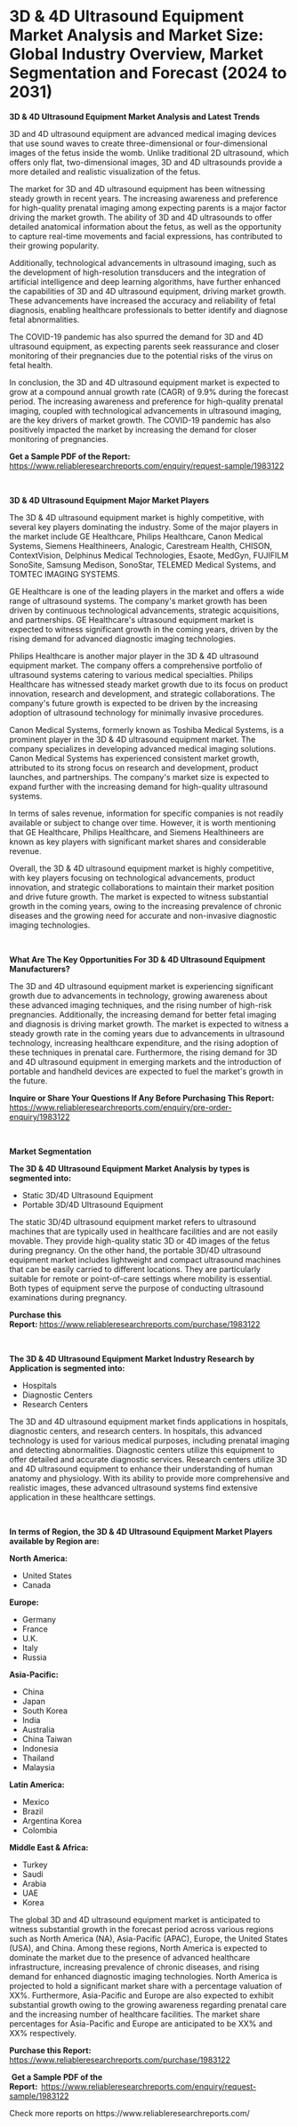 <p><h1>3D & 4D Ultrasound Equipment Market Analysis and Market Size: Global Industry Overview, Market Segmentation and Forecast (2024 to 2031)</h1></p><p><strong>3D & 4D Ultrasound Equipment Market Analysis and Latest Trends</strong></p>
<p><p>3D and 4D ultrasound equipment are advanced medical imaging devices that use sound waves to create three-dimensional or four-dimensional images of the fetus inside the womb. Unlike traditional 2D ultrasound, which offers only flat, two-dimensional images, 3D and 4D ultrasounds provide a more detailed and realistic visualization of the fetus.</p><p>The market for 3D and 4D ultrasound equipment has been witnessing steady growth in recent years. The increasing awareness and preference for high-quality prenatal imaging among expecting parents is a major factor driving the market growth. The ability of 3D and 4D ultrasounds to offer detailed anatomical information about the fetus, as well as the opportunity to capture real-time movements and facial expressions, has contributed to their growing popularity.</p><p>Additionally, technological advancements in ultrasound imaging, such as the development of high-resolution transducers and the integration of artificial intelligence and deep learning algorithms, have further enhanced the capabilities of 3D and 4D ultrasound equipment, driving market growth. These advancements have increased the accuracy and reliability of fetal diagnosis, enabling healthcare professionals to better identify and diagnose fetal abnormalities.</p><p>The COVID-19 pandemic has also spurred the demand for 3D and 4D ultrasound equipment, as expecting parents seek reassurance and closer monitoring of their pregnancies due to the potential risks of the virus on fetal health.</p><p>In conclusion, the 3D and 4D ultrasound equipment market is expected to grow at a compound annual growth rate (CAGR) of 9.9% during the forecast period. The increasing awareness and preference for high-quality prenatal imaging, coupled with technological advancements in ultrasound imaging, are the key drivers of market growth. The COVID-19 pandemic has also positively impacted the market by increasing the demand for closer monitoring of pregnancies.</p></p>
<p><strong>Get a Sample PDF of the Report:&nbsp;</strong> <a href="https://www.reliableresearchreports.com/enquiry/request-sample/1983122">https://www.reliableresearchreports.com/enquiry/request-sample/1983122</a></p>
<p>&nbsp;</p>
<p><strong>3D & 4D Ultrasound Equipment Major Market Players</strong></p>
<p><p>The 3D & 4D ultrasound equipment market is highly competitive, with several key players dominating the industry. Some of the major players in the market include GE Healthcare, Philips Healthcare, Canon Medical Systems, Siemens Healthineers, Analogic, Carestream Health, CHISON, ContextVision, Delphinus Medical Technologies, Esaote, MedGyn, FUJIFILM SonoSite, Samsung Medison, SonoStar, TELEMED Medical Systems, and TOMTEC IMAGING SYSTEMS.</p><p>GE Healthcare is one of the leading players in the market and offers a wide range of ultrasound systems. The company's market growth has been driven by continuous technological advancements, strategic acquisitions, and partnerships. GE Healthcare's ultrasound equipment market is expected to witness significant growth in the coming years, driven by the rising demand for advanced diagnostic imaging technologies.</p><p>Philips Healthcare is another major player in the 3D & 4D ultrasound equipment market. The company offers a comprehensive portfolio of ultrasound systems catering to various medical specialties. Philips Healthcare has witnessed steady market growth due to its focus on product innovation, research and development, and strategic collaborations. The company's future growth is expected to be driven by the increasing adoption of ultrasound technology for minimally invasive procedures.</p><p>Canon Medical Systems, formerly known as Toshiba Medical Systems, is a prominent player in the 3D & 4D ultrasound equipment market. The company specializes in developing advanced medical imaging solutions. Canon Medical Systems has experienced consistent market growth, attributed to its strong focus on research and development, product launches, and partnerships. The company's market size is expected to expand further with the increasing demand for high-quality ultrasound systems.</p><p>In terms of sales revenue, information for specific companies is not readily available or subject to change over time. However, it is worth mentioning that GE Healthcare, Philips Healthcare, and Siemens Healthineers are known as key players with significant market shares and considerable revenue.</p><p>Overall, the 3D & 4D ultrasound equipment market is highly competitive, with key players focusing on technological advancements, product innovation, and strategic collaborations to maintain their market position and drive future growth. The market is expected to witness substantial growth in the coming years, owing to the increasing prevalence of chronic diseases and the growing need for accurate and non-invasive diagnostic imaging technologies.</p></p>
<p>&nbsp;</p>
<p><strong>What Are The Key Opportunities For 3D & 4D Ultrasound Equipment Manufacturers?</strong></p>
<p><p>The 3D and 4D ultrasound equipment market is experiencing significant growth due to advancements in technology, growing awareness about these advanced imaging techniques, and the rising number of high-risk pregnancies. Additionally, the increasing demand for better fetal imaging and diagnosis is driving market growth. The market is expected to witness a steady growth rate in the coming years due to advancements in ultrasound technology, increasing healthcare expenditure, and the rising adoption of these techniques in prenatal care. Furthermore, the rising demand for 3D and 4D ultrasound equipment in emerging markets and the introduction of portable and handheld devices are expected to fuel the market's growth in the future.</p></p>
<p><strong>Inquire or Share Your Questions If Any Before Purchasing This Report:</strong> <a href="https://www.reliableresearchreports.com/enquiry/pre-order-enquiry/1983122">https://www.reliableresearchreports.com/enquiry/pre-order-enquiry/1983122</a></p>
<p>&nbsp;</p>
<p><strong>Market Segmentation</strong></p>
<p><strong>The 3D & 4D Ultrasound Equipment Market Analysis by types is segmented into:</strong></p>
<p><ul><li>Static 3D/4D Ultrasound Equipment</li><li>Portable 3D/4D Ultrasound Equipment</li></ul></p>
<p><p>The static 3D/4D ultrasound equipment market refers to ultrasound machines that are typically used in healthcare facilities and are not easily movable. They provide high-quality static 3D or 4D images of the fetus during pregnancy. On the other hand, the portable 3D/4D ultrasound equipment market includes lightweight and compact ultrasound machines that can be easily carried to different locations. They are particularly suitable for remote or point-of-care settings where mobility is essential. Both types of equipment serve the purpose of conducting ultrasound examinations during pregnancy.</p></p>
<p><strong>Purchase this Report:&nbsp;</strong><a href="https://www.reliableresearchreports.com/purchase/1983122">https://www.reliableresearchreports.com/purchase/1983122</a></p>
<p>&nbsp;</p>
<p><strong>The 3D & 4D Ultrasound Equipment Market Industry Research by Application is segmented into:</strong></p>
<p><ul><li>Hospitals</li><li>Diagnostic Centers</li><li>Research Centers</li></ul></p>
<p><p>The 3D and 4D ultrasound equipment market finds applications in hospitals, diagnostic centers, and research centers. In hospitals, this advanced technology is used for various medical purposes, including prenatal imaging and detecting abnormalities. Diagnostic centers utilize this equipment to offer detailed and accurate diagnostic services. Research centers utilize 3D and 4D ultrasound equipment to enhance their understanding of human anatomy and physiology. With its ability to provide more comprehensive and realistic images, these advanced ultrasound systems find extensive application in these healthcare settings.</p></p>
<p>&nbsp;</p>
<p><strong>In terms of Region, the 3D & 4D Ultrasound Equipment Market Players available by Region are:</strong></p>
<p>
    <p> <strong> North America: </strong>
        <ul>
            <li>United States</li>
            <li>Canada</li>
        </ul>
        </p> 
    <p> <strong> Europe: </strong>
        <ul>
            <li>Germany</li>
            <li>France</li>
            <li>U.K.</li>
            <li>Italy</li>
            <li>Russia</li>
        </ul>
        </p> 
    <p> <strong> Asia-Pacific: </strong>
        <ul>
            <li>China</li>
            <li>Japan</li>
            <li>South Korea</li>
            <li>India</li>
            <li>Australia</li>
            <li>China Taiwan</li>
            <li>Indonesia</li>
            <li>Thailand</li>
            <li>Malaysia</li>
        </ul>
        </p> 
    <p> <strong> Latin America: </strong>
        <ul>
            <li>Mexico</li>
            <li>Brazil</li>
            <li>Argentina Korea</li>
            <li>Colombia</li>
        </ul>
        </p> 
    <p> <strong> Middle East & Africa: </strong>
        <ul>
            <li>Turkey</li>
            <li>Saudi</li>
            <li>Arabia</li>
            <li>UAE</li>
            <li>Korea</li>
        </ul>
    </p>
    </p>
<p><p>The global 3D and 4D ultrasound equipment market is anticipated to witness substantial growth in the forecast period across various regions such as North America (NA), Asia-Pacific (APAC), Europe, the United States (USA), and China. Among these regions, North America is expected to dominate the market due to the presence of advanced healthcare infrastructure, increasing prevalence of chronic diseases, and rising demand for enhanced diagnostic imaging technologies. North America is projected to hold a significant market share with a percentage valuation of XX%. Furthermore, Asia-Pacific and Europe are also expected to exhibit substantial growth owing to the growing awareness regarding prenatal care and the increasing number of healthcare facilities. The market share percentages for Asia-Pacific and Europe are anticipated to be XX% and XX% respectively.</p></p>
<p><strong>Purchase this Report: </strong><a href="https://www.reliableresearchreports.com/purchase/1983122">https://www.reliableresearchreports.com/purchase/1983122</a></p>
<p>&nbsp;<strong>Get a Sample PDF of the Report:&nbsp;&nbsp;</strong><a href="https://www.reliableresearchreports.com/enquiry/request-sample/1983122">https://www.reliableresearchreports.com/enquiry/request-sample/1983122</a></p>
<p><strong></strong></p>
<p>Check more reports on https://www.reliableresearchreports.com/</p>